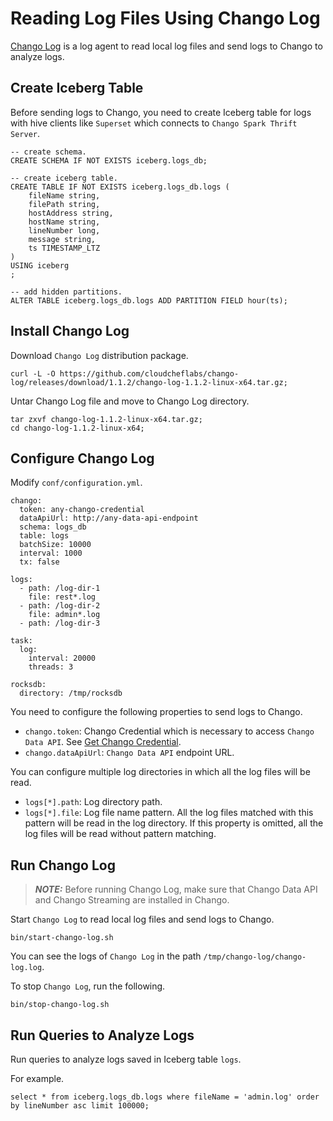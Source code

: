 # Reading Log Files Using Chango Log

[Chango Log](https://github.com/cloudcheflabs/chango-log) is a log agent to read local log files and send logs 
to Chango to analyze logs.

## Create Iceberg Table

Before sending logs to Chango, you need to create Iceberg table for logs with hive clients like `Superset` which connects to `Chango Spark Thrift Server`.

```agsl
-- create schema.
CREATE SCHEMA IF NOT EXISTS iceberg.logs_db;

-- create iceberg table.
CREATE TABLE IF NOT EXISTS iceberg.logs_db.logs (
    fileName string,
    filePath string,
    hostAddress string,
    hostName string,
    lineNumber long,
    message string,
    ts TIMESTAMP_LTZ
)
USING iceberg
;

-- add hidden partitions.
ALTER TABLE iceberg.logs_db.logs ADD PARTITION FIELD hour(ts);
```

## Install Chango Log

Download `Chango Log` distribution package.

```agsl
curl -L -O https://github.com/cloudcheflabs/chango-log/releases/download/1.1.2/chango-log-1.1.2-linux-x64.tar.gz;
```

Untar Chango Log file and move to Chango Log directory.

```agsl
tar zxvf chango-log-1.1.2-linux-x64.tar.gz;
cd chango-log-1.1.2-linux-x64;
```

## Configure Chango Log

Modify `conf/configuration.yml`.

```agsl
chango:
  token: any-chango-credential
  dataApiUrl: http://any-data-api-endpoint
  schema: logs_db
  table: logs
  batchSize: 10000
  interval: 1000
  tx: false

logs:
  - path: /log-dir-1
    file: rest*.log
  - path: /log-dir-2
    file: admin*.log
  - path: /log-dir-3

task:
  log:
    interval: 20000
    threads: 3

rocksdb:
  directory: /tmp/rocksdb
```

You need to configure the following properties to send logs to Chango.

- `chango.token`: Chango Credential which is necessary to access `Chango Data API`. See <a href="../../user-guide/cred">Get Chango Credential</a>.
- `chango.dataApiUrl`: `Chango Data API` endpoint URL.

You can configure multiple log directories in which all the log files will be read.

- `logs[*].path`: Log directory path.
- `logs[*].file`: Log file name pattern. All the log files matched with this pattern will be read in the log directory. If this property is omitted, all the log files will be read without pattern matching.


## Run Chango Log

> **_NOTE:_** Before running Chango Log, make sure that Chango Data API and Chango Streaming are installed in Chango.

Start `Chango Log` to read local log files and send logs to Chango.

```agsl
bin/start-chango-log.sh
```

You can see the logs of `Chango Log` in the path `/tmp/chango-log/chango-log.log`.


To stop `Chango Log`, run the following.

```agsl
bin/stop-chango-log.sh
```

## Run Queries to Analyze Logs

Run queries to analyze logs saved in Iceberg table `logs`.

For example.

```agsl
select * from iceberg.logs_db.logs where fileName = 'admin.log' order by lineNumber asc limit 100000;
```













